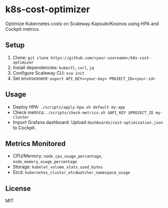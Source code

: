 # k8s-cost-optimizer

Optimize Kubernetes costs on Scaleway Kapsule/Kosmos using HPA and Cockpit metrics.

## Setup

1. Clone: `git clone https://github.com/<your-username>/k8s-cost-optimizer`
2. Install dependencies: `kubectl`, `curl`, `jq`
3. Configure Scaleway CLI: `scw init`
4. Set environment: `export API_KEY=<your-key> PROJECT_ID=<your-id>`

## Usage

- Deploy HPA: `./scripts/apply-hpa.sh default my-app`
- Check metrics: `./scripts/check-metrics.sh $API_KEY $PROJECT_ID my-cluster`
- Import Grafana dashboard: Upload `dashboards/cost-optimization.json` to Cockpit.

## Metrics Monitored

- CPU/Memory: `node_cpu_usage_percentage`, `node_memory_usage_percentage`
- Storage: `kubelet_volume_stats_used_bytes`
- Etcd: `kubernetes_cluster_etcdwatcher_namespace_usage`

## License

MIT